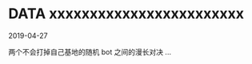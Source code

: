 DATA xxxxxxxxxxxxxxxxxxxxxxxx
==============================

2019-04-27

两个不会打掉自己基地的随机 bot 之间的漫长对决 ...
